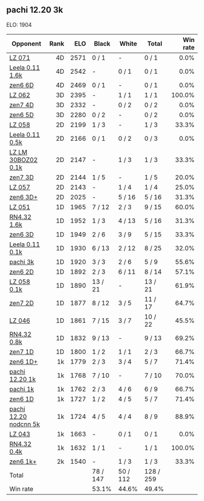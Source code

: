 ## pachi 12.20 3k ##

ELO: 1904

Opponent | Rank | ELO | Black | White | Total | Win rate
---------|-----:|----:|-------|-------|-------|-------:
[LZ 071](LZ%20071.md) | 4D | 2571 | 0 / 1 | - | 0 / 1 | 0.0%
[Leela 0.11 1.6k](Leela%200.11%201.6k.md) | 4D | 2542 | - | 0 / 1 | 0 / 1 | 0.0%
[zen6 6D](zen6%206D.md) | 4D | 2469 | 0 / 1 | - | 0 / 1 | 0.0%
[LZ 062](LZ%20062.md) | 3D | 2395 | - | 1 / 1 | 1 / 1 | 100.0%
[zen7 4D](zen7%204D.md) | 3D | 2332 | - | 0 / 2 | 0 / 2 | 0.0%
[zen6 5D](zen6%205D.md) | 3D | 2280 | 0 / 2 | - | 0 / 2 | 0.0%
[LZ 058](LZ%20058.md) | 2D | 2199 | 1 / 3 | - | 1 / 3 | 33.3%
[Leela 0.11 0.5k](Leela%200.11%200.5k.md) | 2D | 2166 | 0 / 1 | 0 / 2 | 0 / 3 | 0.0%
[LZ LM 30BOZ02 0.1k](LZ%20LM%2030BOZ02%200.1k.md) | 2D | 2147 | - | 1 / 3 | 1 / 3 | 33.3%
[zen7 3D](zen7%203D.md) | 2D | 2144 | 1 / 5 | - | 1 / 5 | 20.0%
[LZ 057](LZ%20057.md) | 2D | 2143 | - | 1 / 4 | 1 / 4 | 25.0%
[zen6 3D+](zen6%203D+.md) | 2D | 2025 | - | 5 / 16 | 5 / 16 | 31.3%
[LZ 051](LZ%20051.md) | 1D | 1965 | 7 / 12 | 2 / 3 | 9 / 15 | 60.0%
[RN4.32 1.6k](RN4.32%201.6k.md) | 1D | 1952 | 1 / 3 | 4 / 13 | 5 / 16 | 31.3%
[zen6 3D](zen6%203D.md) | 1D | 1949 | 2 / 6 | 3 / 9 | 5 / 15 | 33.3%
[Leela 0.11 0.1k](Leela%200.11%200.1k.md) | 1D | 1930 | 6 / 13 | 2 / 12 | 8 / 25 | 32.0%
[pachi 3k](pachi%203k.md) | 1D | 1920 | 3 / 3 | 2 / 6 | 5 / 9 | 55.6%
[zen6 2D](zen6%202D.md) | 1D | 1892 | 2 / 3 | 6 / 11 | 8 / 14 | 57.1%
[LZ 058 0.1k](LZ%20058%200.1k.md) | 1D | 1890 | 13 / 21 | - | 13 / 21 | 61.9%
[zen7 2D](zen7%202D.md) | 1D | 1877 | 8 / 12 | 3 / 5 | 11 / 17 | 64.7%
[LZ 046](LZ%20046.md) | 1D | 1861 | 7 / 15 | 3 / 7 | 10 / 22 | 45.5%
[RN4.32 0.8k](RN4.32%200.8k.md) | 1D | 1832 | 9 / 13 | - | 9 / 13 | 69.2%
[zen7 1D](zen7%201D.md) | 1D | 1800 | 1 / 2 | 1 / 1 | 2 / 3 | 66.7%
[zen6 1D+](zen6%201D+.md) | 1k | 1779 | 2 / 3 | 3 / 4 | 5 / 7 | 71.4%
[pachi 12.20 1k](pachi%2012.20%201k.md) | 1k | 1768 | 7 / 10 | - | 7 / 10 | 70.0%
[pachi 1k](pachi%201k.md) | 1k | 1762 | 2 / 3 | 4 / 6 | 6 / 9 | 66.7%
[zen6 1D](zen6%201D.md) | 1k | 1727 | 1 / 2 | 4 / 5 | 5 / 7 | 71.4%
[pachi 12.20 nodcnn 5k](pachi%2012.20%20nodcnn%205k.md) | 1k | 1724 | 4 / 5 | 4 / 4 | 8 / 9 | 88.9%
[LZ 043](LZ%20043.md) | 1k | 1663 | - | 0 / 1 | 0 / 1 | 0.0%
[RN4.32 0.4k](RN4.32%200.4k.md) | 1k | 1632 | 1 / 1 | - | 1 / 1 | 100.0%
[zen6 1k+](zen6%201k+.md) | 2k | 1540 | - | 1 / 3 | 1 / 3 | 33.3%
Total | | | 78 / 147 | 50 / 112 | 128 / 259 | 
Win rate| | | 53.1% | 44.6% | 49.4% | 
